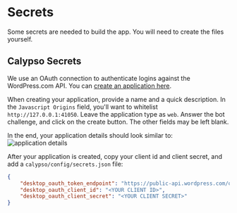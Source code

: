 # Secrets

Some secrets are needed to build the app. You will need to create the files yourself.

## Calypso Secrets

We use an OAuth connection to authenticate logins against the WordPress.com API. 
You can [create an application here](https://developer.wordpress.com/apps/). 

When creating your application, provide a name and a quick description. In the `Javascript Origins` field, you'll
want to whitelist `http://127.0.0.1:41050`. Leave the application type as `web`. Answer the bot challenge, 
and click on the create button. The other fields may be left blank.

In the end, your application details should look similar to:
![application details](https://cldup.com/Juw-5uEHlR.png)

After your application is created, copy your client id and client secret, and add a `calypso/config/secrets.json` file:

```json
{
	"desktop_oauth_token_endpoint": "https://public-api.wordpress.com/oauth2/token",
	"desktop_oauth_client_id": "<YOUR CLIENT ID>",
	"desktop_oauth_client_secret": "<YOUR CLIENT SECRET>"
}
```
